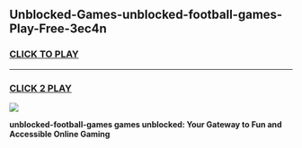 
## Unblocked-Games-unblocked-football-games-Play-Free-3ec4n
<h3>
<a href="https://premium76.site?title=unblocked-football-games&ref=17A">CLICK TO PLAY</a></h3>
<hr>

<h3>
<a href="https://premium76.site?title=unblocked-football-games&ref=17A">CLICK 2 PLAY</a>
  
</h3>

<a href="https://premium76.site?title=unblocked-football-games&ref=17A"><img src="https://clearcache.store/games.png"></a>


**unblocked-football-games games unblocked: Your Gateway to Fun and Accessible Online Gaming**
